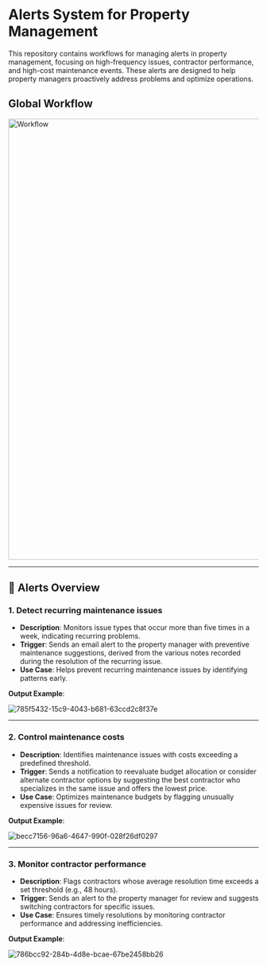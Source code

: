 # Alerts System for Property Management

This repository contains workflows for managing alerts in property management, focusing on high-frequency issues, contractor performance, and high-cost maintenance events. These alerts are designed to help property managers proactively address problems and optimize operations.

## **Global Workflow**


<img width="888" alt="Workflow" src="https://github.com/user-attachments/assets/56e22eb1-20a7-46fb-a095-36b1aa1c0263">

---

## 📌 **Alerts Overview**

### 1. **Detect recurring maintenance issues**
- **Description**: Monitors issue types that occur more than five times in a week, indicating recurring problems.
- **Trigger**: Sends an email alert to the property manager with preventive maintenance suggestions, derived from the various notes recorded during the resolution of the recurring issue.
- **Use Case**: Helps prevent recurring maintenance issues by identifying patterns early.

**Output Example**:  

![785f5432-15c9-4043-b681-63ccd2c8f37e](https://github.com/user-attachments/assets/8f56070b-a767-48ab-b26f-8296a627a1c2)

---

### 2. **Control maintenance costs**
- **Description**: Identifies maintenance issues with costs exceeding a predefined threshold.
- **Trigger**: Sends a notification to reevaluate budget allocation or consider alternate contractor options by suggesting the best contractor who specializes in the same issue and offers the lowest price.
- **Use Case**: Optimizes maintenance budgets by flagging unusually expensive issues for review.

**Output Example**:  

![becc7156-96a6-4647-990f-028f26df0297](https://github.com/user-attachments/assets/201e3ba3-30c0-4fe2-87b0-965279c89759)

---

### 3. **Monitor contractor performance**
- **Description**: Flags contractors whose average resolution time exceeds a set threshold (e.g., 48 hours).
- **Trigger**: Sends an alert to the property manager for review and suggests switching contractors for specific issues.
- **Use Case**: Ensures timely resolutions by monitoring contractor performance and addressing inefficiencies.

**Output Example**:  

![786bcc92-284b-4d8e-bcae-67be2458bb26](https://github.com/user-attachments/assets/8c586742-f577-4cb3-b5f7-c5df5a9e086b)

